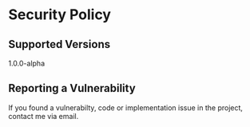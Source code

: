 # Security Policy

## Supported Versions

1.0.0-alpha

## Reporting a Vulnerability

If you found a vulnerabilty, code or implementation issue in the project, contact me via email.
